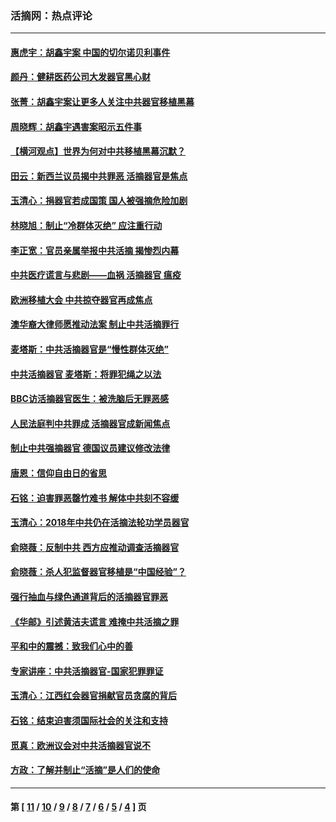 ### 活摘网：热点评论
---
#### [惠虎宇：胡鑫宇案 中国的切尔诺贝利事件](../../pages/nf5879/n13942916.md?03230430) 
#### [颜丹：健耕医药公司大发器官黑心财](../../pages/nf5879/n13940134.md?03230430) 
#### [张菁：胡鑫宇案让更多人关注中共器官移植黑幕](../../pages/nf5879/n13929073.md?03230430) 
#### [周晓辉：胡鑫宇遇害案昭示五件事](../../pages/nf5879/n13921870.md?03230430) 
#### [【横河观点】世界为何对中共移植黑幕沉默？](../../pages/nf5879/n13244249.md?03230430) 
#### [田云：新西兰议员揭中共罪恶 活摘器官是焦点](../../pages/nf5879/n13070629.md?03230430) 
#### [玉清心：捐器官若成国策 国人被强摘危险加剧](../../pages/nf5879/n12802713.md?03230430) 
#### [林晓旭：制止“冷群体灭绝” 应注重行动](../../pages/nf5879/n12779736.md?03230430) 
#### [李正宽：官员亲属举报中共活摘 揭惨烈内幕](../../pages/nf5879/n12684490.md?03230430) 
#### [中共医疗谎言与悲剧——血祸 活摘器官 瘟疫](../../pages/nf5879/n12372103.md?03230430) 
#### [欧洲移植大会 中共掠夺器官再成焦点](../../pages/nf5879/n11538883.md?03230430) 
#### [澳华裔大律师愿推动法案 制止中共活摘罪行](../../pages/nf5879/n11377039.md?03230430) 
#### [麦塔斯：中共活摘器官是“慢性群体灭绝”](../../pages/nf5879/n11350529.md?03230430) 
#### [中共活摘器官 麦塔斯：将罪犯绳之以法](../../pages/nf5879/n11347973.md?03230430) 
#### [BBC访活摘器官医生：被洗脑后无罪恶感](../../pages/nf5879/n11335935.md?03230430) 
#### [人民法庭判中共罪成 活摘器官成新闻焦点](../../pages/nf5879/n11331578.md?03230430) 
#### [制止中共强摘器官 德国议员建议修改法律](../../pages/nf5879/n11249451.md?03230430) 
#### [唐恩：信仰自由日的省思](../../pages/nf5879/n11003525.md?03230430) 
#### [石铭：迫害罪恶罄竹难书  解体中共刻不容缓](../../pages/nf5879/n10942855.md?03230430) 
#### [玉清心：2018年中共仍在活摘法轮功学员器官](../../pages/nf5879/n10914646.md?03230430) 
#### [俞晓薇：反制中共 西方应推动调查活摘器官](../../pages/nf5879/n10794671.md?03230430) 
#### [俞晓薇：杀人犯监督器官移植是“中国经验”？](../../pages/nf5879/n10466427.md?03230430) 
#### [强行抽血与绿色通道背后的活摘器官罪恶](../../pages/nf5879/n10004708.md?03230430) 
#### [《华邮》引述黄洁夫谎言 难掩中共活摘之罪](../../pages/nf5879/n9642309.md?03230430) 
#### [平和中的震撼：致我们心中的善](../../pages/nf5879/n9021123.md?03230430) 
#### [专家讲座：中共活摘器官-国家犯罪罪证](../../pages/nf5879/n8828153.md?03230430) 
#### [玉清心：江西红会器官捐献官员贪腐的背后](../../pages/nf5879/n8522122.md?03230430) 
#### [石铭：结束迫害须国际社会的关注和支持](../../pages/nf5879/n8443497.md?03230430) 
#### [觅真：欧洲议会对中共活摘器官说不](../../pages/nf5879/n8337486.md?03230430) 
#### [方政：了解并制止“活摘”是人们的使命](../../pages/nf5879/n8329214.md?03230430) 

---
#### 第 [ [11](./11.md?03230430) / [10](./10.md?03230430) / [9](./9.md?03230430) / [8](./8.md?03230430) / [7](./7.md?03230430) / [6](./6.md?03230430) / [5](./5.md?03230430) / [4](./4.md?03230430) ] 页
